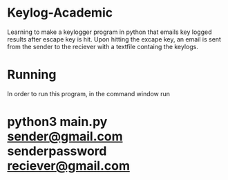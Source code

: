 # Keylog-Academic
Learning to make a keylogger program in python that emails key logged results after escape key is hit. Upon hitting the excape key, 
an email is sent from the sender to the reciever with a textfile containg the keylogs.

# Running
In order to run this program, in the command window run
  # python3 main.py sender@gmail.com senderpassword reciever@gmail.com


